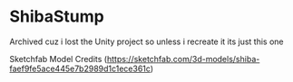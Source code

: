 # ShibaStump
Archived cuz i lost the Unity project so unless i recreate it its just this one

Sketchfab Model Credits (https://sketchfab.com/3d-models/shiba-faef9fe5ace445e7b2989d1c1ece361c)
